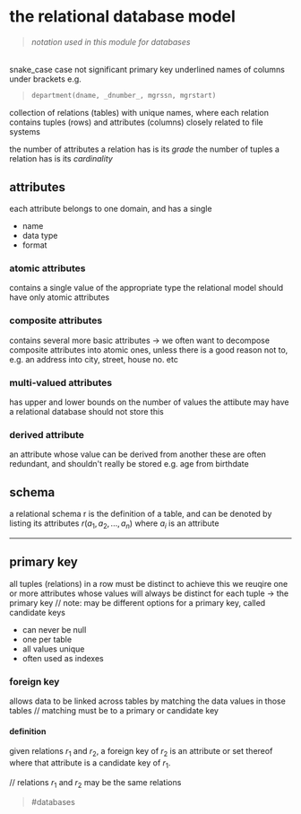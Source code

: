 # the relational database model

> ###### notation used in this module for databases
> 
snake_case
case not significant
primary key underlined
names of columns under brackets
e.g.
>```sql
>department(dname, _dnumber_, mgrssn, mgrstart)
>```

collection of relations (tables) with unique names, where each relation contains tuples (rows) and attributes (columns)
closely related to file systems

the number of attributes a relation has is its _grade_
the number of tuples a relation has is its _cardinality_

## attributes
each attribute belongs to one domain, and has a single
- name
- data type
- format

### atomic attributes
contains a single value of the appropriate type
the relational model should have only atomic attributes

### composite attributes
contains several more basic attributes
-> we often want to decompose composite attributes into atomic ones, unless there is a good reason not to, e.g. an address into city, street, house no. etc

### multi-valued attributes
has upper and lower bounds on the number of values the attibute may have
a relational database should not store this

### derived attribute
an attribute whose value can be derived from another
these are often redundant, and shouldn't really be stored
e.g. age from birthdate

## schema
a relational schema r is the definition of a table, and can be denoted by listing its attributes
$r(a_1, a_2, ..., a_n)$
where $a_i$ is an attribute

---

## primary key
all tuples (relations) in a row must be distinct
to achieve this we reuqire one or more attributes whose values will always be distinct for each tuple
-> the primary key
// note: may be different options for a primary key, called candidate keys

- can never be null
- one per table
- all values unique
- often used as indexes

### foreign key
allows data to be linked across tables by matching the data values in those tables
// matching must be to a primary or candidate key

#### definition
given relations $r_1$ and $r_2$, a foreign key of $r_2$ is an attribute or set thereof where that attribute is a candidate key of $r_1$.

// relations $r_1$ and $r_2$ may be the same relations

> #databases 